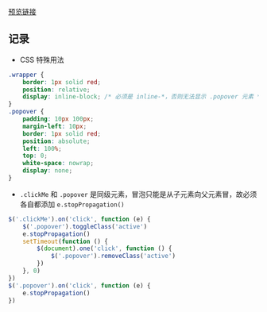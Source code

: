 [预览链接](https://hehe1111.github.io/js_demo/popover-demo/index.html)

## 记录

- CSS 特殊用法
```css
.wrapper {
    border: 1px solid red;
    position: relative;
    display: inline-block; /* 必须是 inline-*，否则无法显示 .popover 元素 */
}
.popover {
    padding: 10px 100px;
    margin-left: 10px;
    border: 1px solid red;
    position: absolute;
    left: 100%;
    top: 0;
    white-space: nowrap;
    display: none;
}
```

- `.clickMe` 和 `.popover` 是同级元素，冒泡只能是从子元素向父元素冒，故必须各自都添加 `e.stopPropagation()`
```javascript
$('.clickMe').on('click', function (e) {
    $('.popover').toggleClass('active')
    e.stopPropagation()
    setTimeout(function () {
        $(document).one('click', function () {
            $('.popover').removeClass('active')
        })
    }, 0)
})
$('.popover').on('click', function (e) {
    e.stopPropagation()
})
```
